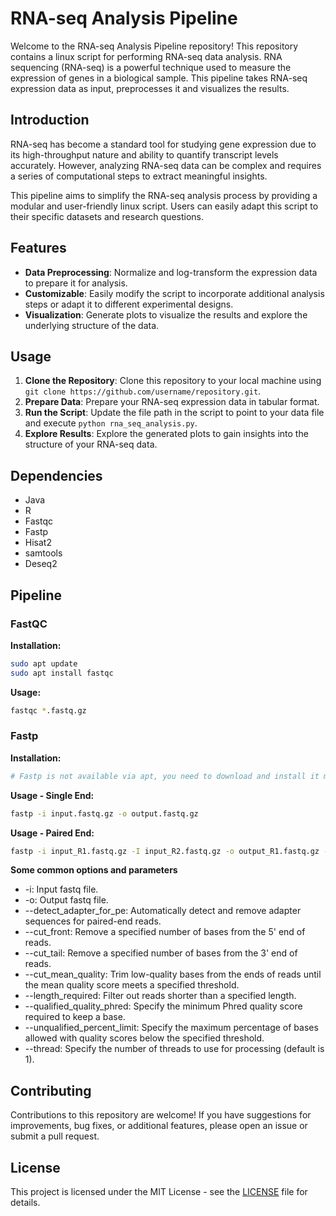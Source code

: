 # RNA-seq Analysis Pipeline

Welcome to the RNA-seq Analysis Pipeline repository! This repository contains a linux script for performing RNA-seq data analysis. RNA sequencing (RNA-seq) is a powerful technique used to measure the expression of genes in a biological sample. This pipeline takes RNA-seq expression data as input, preprocesses it and visualizes the results.

## Introduction

RNA-seq has become a standard tool for studying gene expression due to its high-throughput nature and ability to quantify transcript levels accurately. However, analyzing RNA-seq data can be complex and requires a series of computational steps to extract meaningful insights.

This pipeline aims to simplify the RNA-seq analysis process by providing a modular and user-friendly linux script. Users can easily adapt this script to their specific datasets and research questions.

## Features

- **Data Preprocessing**: Normalize and log-transform the expression data to prepare it for analysis.
- **Customizable**: Easily modify the script to incorporate additional analysis steps or adapt it to different experimental designs.
- **Visualization**: Generate plots to visualize the results and explore the underlying structure of the data.

## Usage

1. **Clone the Repository**: Clone this repository to your local machine using `git clone https://github.com/username/repository.git`.
2. **Prepare Data**: Prepare your RNA-seq expression data in tabular format.
3. **Run the Script**: Update the file path in the script to point to your data file and execute `python rna_seq_analysis.py`.
4. **Explore Results**: Explore the generated plots to gain insights into the structure of your RNA-seq data.

## Dependencies

- Java
- R
- Fastqc
- Fastp
- Hisat2
- samtools
- Deseq2

## Pipeline

### FastQC

**Installation:**
```bash
sudo apt update
sudo apt install fastqc
```

**Usage:**
```bash
fastqc *.fastq.gz
```

### Fastp

**Installation:**
```bash
# Fastp is not available via apt, you need to download and install it manually or via bioconda
```

**Usage - Single End:**
```bash
fastp -i input.fastq.gz -o output.fastq.gz
```

**Usage - Paired End:**
```bash
fastp -i input_R1.fastq.gz -I input_R2.fastq.gz -o output_R1.fastq.gz -O output_R2.fastq.gz --detect_adapter_for_pe
```

**Some common options and parameters**

- -i: Input fastq file.
- -o: Output fastq file.
- --detect_adapter_for_pe: Automatically detect and remove adapter sequences for paired-end reads.
- --cut_front: Remove a specified number of bases from the 5' end of reads.
- --cut_tail: Remove a specified number of bases from the 3' end of reads.
- --cut_mean_quality: Trim low-quality bases from the ends of reads until the mean quality score meets a specified threshold.
- --length_required: Filter out reads shorter than a specified length.
- --qualified_quality_phred: Specify the minimum Phred quality score required to keep a base.
- --unqualified_percent_limit: Specify the maximum percentage of bases allowed with quality scores below the specified threshold.
- --thread: Specify the number of threads to use for processing (default is 1).
## Contributing

Contributions to this repository are welcome! If you have suggestions for improvements, bug fixes, or additional features, please open an issue or submit a pull request.

## License

This project is licensed under the MIT License - see the [LICENSE](LICENSE) file for details.
